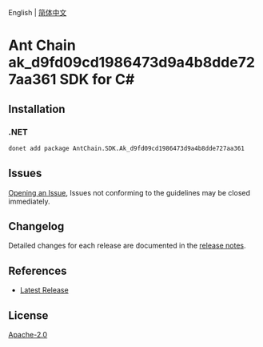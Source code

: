 English | [简体中文](README-CN.md)

# Ant Chain ak_d9fd09cd1986473d9a4b8dde727aa361 SDK for C#

## Installation

### .NET

```bash
donet add package AntChain.SDK.Ak_d9fd09cd1986473d9a4b8dde727aa361
```

## Issues

[Opening an Issue](https://github.com/alipay/antchain-openapi-prod-sdk/issues/new), Issues not conforming to the guidelines may be closed immediately.

## Changelog

Detailed changes for each release are documented in the [release notes](./ChangeLog.md).

## References

* [Latest Release](https://github.com/alipay/antchain-openapi-prod-sdk/)

## License

[Apache-2.0](http://www.apache.org/licenses/LICENSE-2.0)
